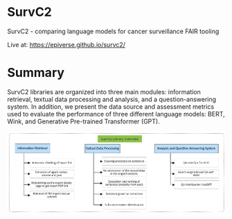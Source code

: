 # SurvC2
SurvC2 - comparing language models for cancer surveillance FAIR tooling

Live at: https://epiverse.github.io/survc2/

# Summary
SurvC2 libraries are organized into three main modules: information retrieval, textual data processing and analysis, and a question-answering system. In addition, we present the data source and assessment metrics used to evaluate the performance of three different language models: BERT, Wink, and Generative Pre-trained Transformer (GPT).

<img src="pipeline.png" />
